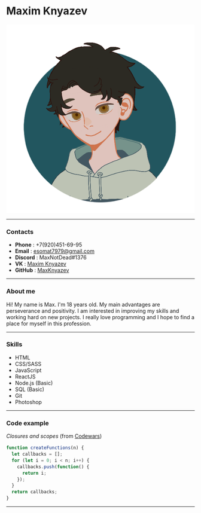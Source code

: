 # __Maxim Knyazev__
![Maxim Knyazev](img/download20220405170743.png)

---

### Contacts

- __Phone__ : +7(920)451-69-95
- __Email__ : esomat7979@gmail.com
- __Discord__ : MaxNotDead#1376
- __VK__ : [Maxim Knyazev](https://vk.com/maxkpacific)
- __GitHub__ : [MaxKnyazev](https://github.com/MaxKnyazev)

---

### About me

Hi! My name is Max. I'm 18 years old. My main advantages are perseverance and positivity. I am interested in improving my skills and working hard on new projects. I really love programming and I hope to find a place for myself in this profession.

---

### Skills

- HTML
- CSS/SASS
- JavaScript
- ReactJS
- Node.js (Basic)
- SQL (Basic)
- Git
- Photoshop

---

### Code example
_Closures and scopes_ (from [Codewars](https://www.codewars.com/kata/closures-and-scopes))

```javascript
function createFunctions(n) {
  let callbacks = [];
  for (let i = 0; i < n; i++) {
    callbacks.push(function() {
      return i;
    });
  }
  return callbacks;
}
```

---